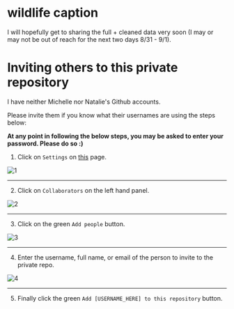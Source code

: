 # wildlife caption
 
I will hopefully get to sharing the full + cleaned data very soon (I may or may not be out of reach for the next two days 8/31 - 9/1).


# Inviting others to this private repository

I have neither Michelle nor Natalie's Github accounts.

Please invite them if you know what their usernames are using the steps below:

**At any point in following the below steps, you may be asked to enter your password. Please do so :)**

1. Click on `Settings` on [this](https://github.com/BlazerYoo/wildlife-caption) page.

![1](https://user-images.githubusercontent.com/69565038/187604060-d61c3445-681b-4285-baa6-ae58164ff4d6.PNG)

------------------------------------------------------------------

2. Click on `Collaborators` on the left hand panel.

![2](https://user-images.githubusercontent.com/69565038/187604067-bf96949c-aa96-41d8-9887-8fa080eb2a9b.PNG)

------------------------------------------------------------------

3. Click on the green `Add people` button.

![3](https://user-images.githubusercontent.com/69565038/187604077-cbe43200-78cc-4c30-a695-6c0df5a9e56c.PNG)

------------------------------------------------------------------

4. Enter the username, full name, or email of the person to invite to the private repo.

![4](https://user-images.githubusercontent.com/69565038/187604085-d056118d-e2b4-40b7-9930-26498d567867.PNG)

------------------------------------------------------------------

5. Finally click the green `Add [USERNAME_HERE] to this repository` button.